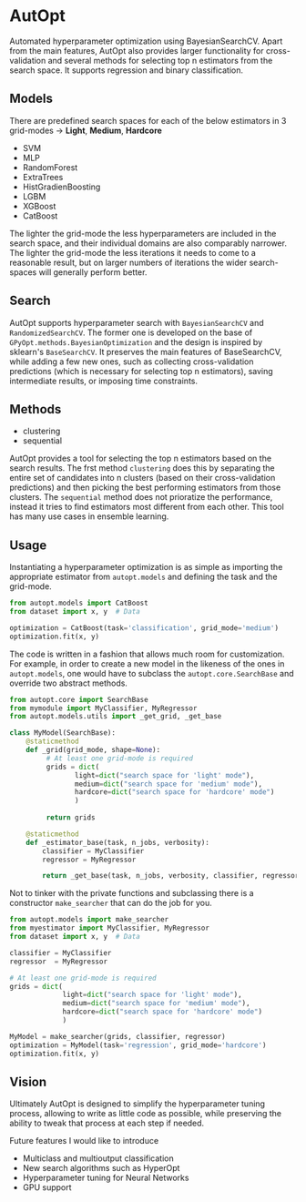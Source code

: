 # AutOpt  

Automated hyperparameter optimization using BayesianSearchCV. Apart from the main features, AutOpt also provides larger functionality for cross-validation and several methods for selecting top n estimators from the search space. It supports regression and binary classification. 

## Models

There are predefined search spaces for each of the below estimators in 3 grid-modes -> **Light**, **Medium**, **Hardcore**

- SVM
- MLP
- RandomForest
- ExtraTrees
- HistGradienBoosting
- LGBM
- XGBoost
- CatBoost

The lighter the grid-mode the less hyperparameters are included in the search space, and their individual domains are also comparably narrower. The lighter the grid-mode the less iterations it needs to come to a reasonable result, but on larger numbers of iterations the wider search-spaces will generally perform better.

## Search

AutOpt supports hyperparameter search with ```BayesianSearchCV``` and ```RandomizedSearchCV```. The former one is developed on the base of ```GPyOpt.methods.BayesianOptimization``` and the design is inspired by sklearn's ```BaseSearchCV```. It preserves the main features of BaseSearchCV, while adding a few new ones, such as collecting cross-validation predictions (which is necessary for selecting top n estimators), saving intermediate results, or imposing time constraints. 

## Methods

- clustering
- sequential

AutOpt provides a tool for selecting the top n estimators based on the search results. The frst method ```clustering``` does this by separating the entire set of candidates into n clusters (based on their cross-validation predictions) and then picking the best performing estimators from those clusters. The ```sequential``` method does not prioratize the performance, instead it tries to find estimators most different from each other. This tool has many use cases in ensemble learning.

## Usage

Instantiating a hyperparameter optimization is as simple as importing the appropriate estimator from ```autopt.models``` and defining the task and the grid-mode.

```python
from autopt.models import CatBoost
from dataset import x, y  # Data

optimization = CatBoost(task='classification', grid_mode='medium')
optimization.fit(x, y)
```



The code is written in a fashion that allows much room for customization. For example, in order to create a new model in the likeness of the ones in ```autopt.models```, one would have to subclass the ```autopt.core.SearchBase``` and override two abstract methods.

```python
from autopt.core import SearchBase
from mymodule import MyClassifier, MyRegressor
from autopt.models.utils import _get_grid, _get_base

class MyModel(SearchBase):
    @staticmethod
    def _grid(grid_mode, shape=None):
         # At least one grid-mode is required
         grids = dict(
                light=dict("search space for 'light' mode"),
                medium=dict("search space for 'medium' mode"),
                hardcore=dict("search space for 'hardcore' mode")
                )
                
         return grids

    @staticmethod
    def _estimator_base(task, n_jobs, verbosity):
        classifier = MyClassifier
        regressor = MyRegressor

        return _get_base(task, n_jobs, verbosity, classifier, regressor)
```

Not to tinker with the private functions and subclassing there is a constructor ```make_searcher``` that can do the job for you.

```python
from autopt.models import make_searcher
from myestimator import MyClassifier, MyRegressor
from dataset import x, y  # Data

classifier = MyClassifier
regressor  = MyRegressor

# At least one grid-mode is required
grids = dict(
             light=dict("search space for 'light' mode"),
             medium=dict("search space for 'medium' mode"),
             hardcore=dict("search space for 'hardcore' mode")
             )

MyModel = make_searcher(grids, classifier, regressor)
optimization = MyModel(task='regression', grid_mode='hardcore')
optimization.fit(x, y)
```

## Vision

Ultimately AutOpt is designed to simplify the hyperparameter tuning process, allowing to write as little code as possible, while preserving the ability to tweak that process at each step if needed.

Future features I would like to introduce

- Multiclass and multioutput classification
- New search algorithms such as HyperOpt
- Hyperparameter tuning for Neural Networks
- GPU support
